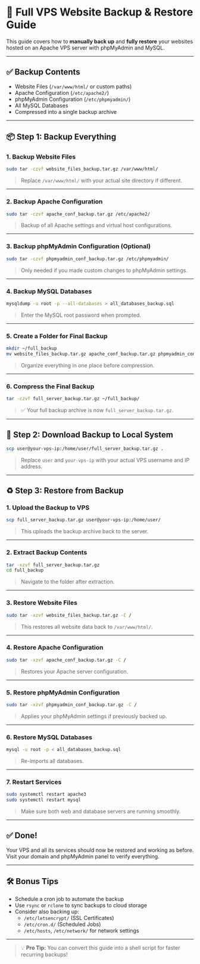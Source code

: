 
# 🔄 Full VPS Website Backup & Restore Guide

This guide covers how to **manually back up** and **fully restore** your websites hosted on an Apache VPS server with phpMyAdmin and MySQL.

---

## ✅ Backup Contents

- Website Files (`/var/www/html/` or custom paths)
- Apache Configuration (`/etc/apache2/`)
- phpMyAdmin Configuration (`/etc/phpmyadmin/`)
- All MySQL Databases
- Compressed into a single backup archive

---

## 📦 Step 1: Backup Everything

### 1. Backup Website Files

```bash
sudo tar -czvf website_files_backup.tar.gz /var/www/html/
```

> Replace `/var/www/html/` with your actual site directory if different.

---

### 2. Backup Apache Configuration

```bash
sudo tar -czvf apache_conf_backup.tar.gz /etc/apache2/
```

> Backup of all Apache settings and virtual host configurations.

---

### 3. Backup phpMyAdmin Configuration (Optional)

```bash
sudo tar -czvf phpmyadmin_conf_backup.tar.gz /etc/phpmyadmin/
```

> Only needed if you made custom changes to phpMyAdmin settings.

---

### 4. Backup MySQL Databases

```bash
mysqldump -u root -p --all-databases > all_databases_backup.sql
```

> Enter the MySQL root password when prompted.

---

### 5. Create a Folder for Final Backup

```bash
mkdir ~/full_backup
mv website_files_backup.tar.gz apache_conf_backup.tar.gz phpmyadmin_conf_backup.tar.gz all_databases_backup.sql ~/full_backup/
```

> Organize everything in one place before compression.

---

### 6. Compress the Final Backup

```bash
tar -czvf full_server_backup.tar.gz ~/full_backup/
```

> ✅ Your full backup archive is now `full_server_backup.tar.gz`.

---

## 💾 Step 2: Download Backup to Local System

```bash
scp user@your-vps-ip:/home/user/full_server_backup.tar.gz .
```

> Replace `user` and `your-vps-ip` with your actual VPS username and IP address.

---

## ♻️ Step 3: Restore from Backup

### 1. Upload the Backup to VPS

```bash
scp full_server_backup.tar.gz user@your-vps-ip:/home/user/
```

> This uploads the backup archive back to the server.

---

### 2. Extract Backup Contents

```bash
tar -xzvf full_server_backup.tar.gz
cd full_backup
```

> Navigate to the folder after extraction.

---

### 3. Restore Website Files

```bash
sudo tar -xzvf website_files_backup.tar.gz -C /
```

> This restores all website data back to `/var/www/html/`.

---

### 4. Restore Apache Configuration

```bash
sudo tar -xzvf apache_conf_backup.tar.gz -C /
```

> Restores your Apache server configuration.

---

### 5. Restore phpMyAdmin Configuration

```bash
sudo tar -xzvf phpmyadmin_conf_backup.tar.gz -C /
```

> Applies your phpMyAdmin settings if previously backed up.

---

### 6. Restore MySQL Databases

```bash
mysql -u root -p < all_databases_backup.sql
```

> Re-imports all databases.

---

### 7. Restart Services

```bash
sudo systemctl restart apache3
sudo systemctl restart mysql
```

> Make sure both web and database servers are running smoothly.

---

## ✅ Done!

Your VPS and all its services should now be restored and working as before.  
Visit your domain and phpMyAdmin panel to verify everything.

---

## 🛠️ Bonus Tips

- Schedule a cron job to automate the backup
- Use `rsync` or `rclone` to sync backups to cloud storage
- Consider also backing up:
  - `/etc/letsencrypt/` (SSL Certificates)
  - `/etc/cron.d/` (Scheduled Jobs)
  - `/etc/hosts`, `/etc/network/` for network settings

---

> 💡 **Pro Tip:** You can convert this guide into a shell script for faster recurring backups!
